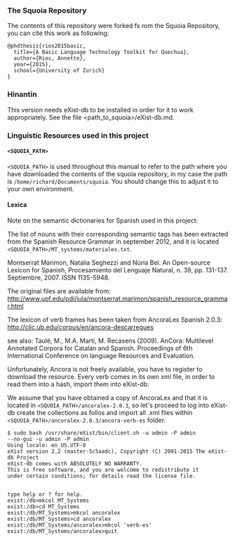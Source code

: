 ### The Squoia Repository

The contents of this repository were forked fs rom the Squoia Repository, you can cite this work as following:

```
@phdthesis{rios2015basic,
  title={A Basic Language Technology Toolkit for Quechua},
  author={Rios, Annette},
  year={2015},
  school={University of Zurich}
}
```

### Hinantin

This version needs eXist-db to be installed in order for it to work appropriately. See the file <path_to_squoia>/eXist-db.md.

### Linguistic Resources used in this project

#### `<SQUOIA_PATH>`

`<SQUOIA_PATH>` is used throughout this manual to refer to the path where you have downloaded the contents of the squoia repository, in my case the path is `/home/richard/Documents/squoia`. You should change this to adjust it to your own environment.

#### Lexica

Note on the semantic dictionaries for Spanish used in this project:

The list of nouns with their corresponding semantic tags has been extracted from the Spanish Resource Grammar in september 2012, and it is located `<SQUOIA_PATH>/MT_systems/materiales.txt`.
 
Montserrat Marimon, Natalia Seghezzi and Núria Bel.
  An Open-source Lexicon for Spanish, Procesamiento del Lenguaje Natural, n. 39, pp. 131-137. Septiembre, 2007. ISSN 1135-5948.

The original files are available from: 
http://www.upf.edu/pdi/iula/montserrat.marimon/spanish_resource_grammar.html

The lexicon of verb frames has been taken from AncoraLex Spanish 2.0.3:
http://clic.ub.edu/corpus/en/ancora-descarregues

see also:
Taulé, M., M.A. Martí, M. Recasens (2009). 
  AnCora: Multilevel Annotated Corpora for Catalan and Spanish. Proceedings of 6th International Conference on language Resources and Evaluation.
  
Unfortunately, Ancora is not freely available, you have to register to download the resource. 
Every verb comes in its own xml file, in order to read them into a hash, import them into eXist-db:

We assume that you have obtained a copy of AncoraLex and that it is located in `<SQUOIA_PATH>/ancoralex-2.0.3`, so let's proceed to log into eXist-db create the collections as follos and import all .xml files within `<SQUOIA_PATH>/ancoralex-2.0.3/ancora-verb-es` folder.

```
$ sudo bash /usr/share/eXist/bin/client.sh -u admin -P admin
--no-gui -u admin -P admin
Using locale: en_US.UTF-8
eXist version 2.2 (master-5c5aadc), Copyright (C) 2001-2015 The eXist-db Project
eXist-db comes with ABSOLUTELY NO WARRANTY.
This is free software, and you are welcome to redistribute it
under certain conditions; for details read the license file.


type help or ? for help.
exist:/db>mkcol MT_Systems
exist:/db>cd MT_Systems
exist:/db/MT_Systems>mkcol ancoralex
exist:/db/MT_Systems>cd ancoralex
exist:/db/MT_Systems/ancoralex>mkcol 'verb-es'
exist:/db/MT_Systems/ancoralex>quit
```


